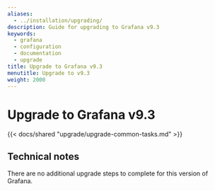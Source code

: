 ```yaml
---
aliases:
  - ../installation/upgrading/
description: Guide for upgrading to Grafana v9.3
keywords:
  - grafana
  - configuration
  - documentation
  - upgrade
title: Upgrade to Grafana v9.3
menutitle: Upgrade to v9.3
weight: 2000
---
```


# Upgrade to Grafana v9.3

{{< docs/shared "upgrade/upgrade-common-tasks.md" >}}

## Technical notes

There are no additional upgrade steps to complete for this version of Grafana.
